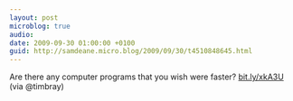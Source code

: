 ```yaml
---
layout: post
microblog: true
audio: 
date: 2009-09-30 01:00:00 +0100
guid: http://samdeane.micro.blog/2009/09/30/t4510848645.html
---
```

Are there any computer programs that you wish were faster? [bit.ly/xkA3U](http://bit.ly/xkA3U) (via @timbray)

